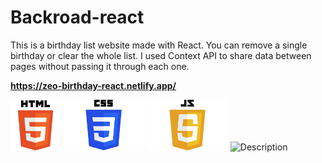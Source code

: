 # Backroad-react
This is a birthday list website made with React. You can remove a single birthday or clear the whole list. I used Context API to share data between pages without passing it through each one.
 
<strong style="font-weight:bold; display:block; width:100%;">https://zeo-birthday-react.netlify.app/</strong>


<div style=" disply:flex; justify-content: center; margin: 0 auto">
<img src="/public/HTML5_logo_and_wordmark.svg.png" alt="Description" width="80px" >
<img src="/public/CSS-Logo.png" alt="Description" width="130px" >
<img src="/public/JavaScript-Logo-2048x1280.png" alt="Description" width="130px" >
 <img src="//public/react.png" alt="Description" width="100px" >
</div>
 
